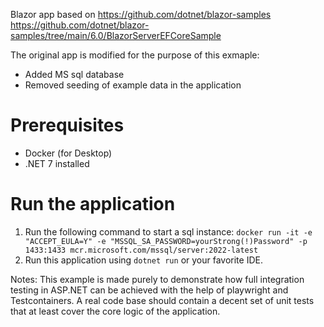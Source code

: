 
Blazor app based on https://github.com/dotnet/blazor-samples
https://github.com/dotnet/blazor-samples/tree/main/6.0/BlazorServerEFCoreSample

The original app is modified for the purpose of this exmaple:
- Added MS sql database
- Removed seeding of example data in the application

# Prerequisites
- Docker (for Desktop)
- .NET 7 installed

# Run the application

1. Run the following command to start a sql instance:
`docker run -it -e "ACCEPT_EULA=Y" -e "MSSQL_SA_PASSWORD=yourStrong(!)Password" -p 1433:1433 mcr.microsoft.com/mssql/server:2022-latest`
1. Run this application using `dotnet run` or your favorite IDE.

Notes:
This example is made purely to demonstrate how full integration testing in ASP.NET can be achieved with the help of playwright and Testcontainers. 
A real code base should contain a decent set of unit tests that at least cover the core logic of the application.